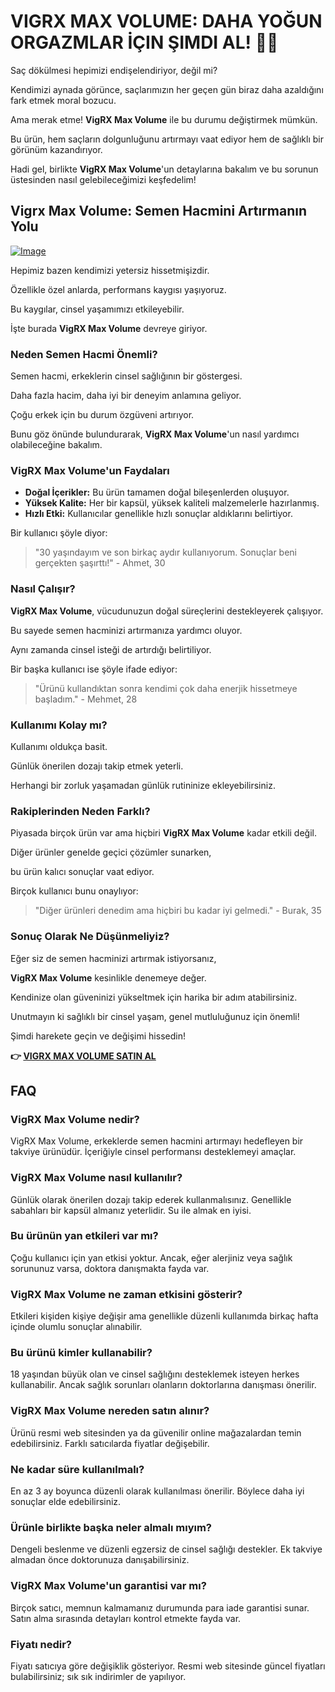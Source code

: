 # VIGRX MAX VOLUME: DAHA YOĞUN ORGAZMLAR İÇIN ŞIMDI AL! 💪✨

Saç dökülmesi hepimizi endişelendiriyor, değil mi? 

Kendimizi aynada görünce, saçlarımızın her geçen gün biraz daha azaldığını fark etmek moral bozucu. 

Ama merak etme! **VigRX Max Volume** ile bu durumu değiştirmek mümkün. 

Bu ürün, hem saçların dolgunluğunu artırmayı vaat ediyor hem de sağlıklı bir görünüm kazandırıyor. 

Hadi gel, birlikte **VigRX Max Volume**'un detaylarına bakalım ve bu sorunun üstesinden nasıl gelebileceğimizi keşfedelim!

## Vigrx Max Volume: Semen Hacmini Artırmanın Yolu

[![Image](https://www2.sellhealth.com/566/vigrx_max_volume_2_1.jpg)](https://gchaffi.com/16jtXaCI)

Hepimiz bazen kendimizi yetersiz hissetmişizdir. 

Özellikle özel anlarda, performans kaygısı yaşıyoruz. 

Bu kaygılar, cinsel yaşamımızı etkileyebilir. 

İşte burada **VigRX Max Volume** devreye giriyor.

### Neden Semen Hacmi Önemli?

Semen hacmi, erkeklerin cinsel sağlığının bir göstergesi. 

Daha fazla hacim, daha iyi bir deneyim anlamına geliyor.

Çoğu erkek için bu durum özgüveni artırıyor.

Bunu göz önünde bulundurarak, **VigRX Max Volume**'un nasıl yardımcı olabileceğine bakalım.

### VigRX Max Volume'un Faydaları

- **Doğal İçerikler:** Bu ürün tamamen doğal bileşenlerden oluşuyor.
- **Yüksek Kalite:** Her bir kapsül, yüksek kaliteli malzemelerle hazırlanmış.
- **Hızlı Etki:** Kullanıcılar genellikle hızlı sonuçlar aldıklarını belirtiyor.

Bir kullanıcı şöyle diyor:

> "30 yaşındayım ve son birkaç aydır kullanıyorum. Sonuçlar beni gerçekten şaşırttı!" - Ahmet, 30

### Nasıl Çalışır?

**VigRX Max Volume**, vücudunuzun doğal süreçlerini destekleyerek çalışıyor. 

Bu sayede semen hacminizi artırmanıza yardımcı oluyor.

Aynı zamanda cinsel isteği de artırdığı belirtiliyor. 

Bir başka kullanıcı ise şöyle ifade ediyor:

> "Ürünü kullandıktan sonra kendimi çok daha enerjik hissetmeye başladım." - Mehmet, 28

### Kullanımı Kolay mı?

Kullanımı oldukça basit. 

Günlük önerilen dozajı takip etmek yeterli.

Herhangi bir zorluk yaşamadan günlük rutininize ekleyebilirsiniz.

### Rakiplerinden Neden Farklı?

Piyasada birçok ürün var ama hiçbiri **VigRX Max Volume** kadar etkili değil. 

Diğer ürünler genelde geçici çözümler sunarken,

bu ürün kalıcı sonuçlar vaat ediyor.

Birçok kullanıcı bunu onaylıyor:

> "Diğer ürünleri denedim ama hiçbiri bu kadar iyi gelmedi." - Burak, 35

### Sonuç Olarak Ne Düşünmeliyiz?

Eğer siz de semen hacminizi artırmak istiyorsanız,

**VigRX Max Volume** kesinlikle denemeye değer.

Kendinize olan güveninizi yükseltmek için harika bir adım atabilirsiniz.

Unutmayın ki sağlıklı bir cinsel yaşam, genel mutluluğunuz için önemli!

Şimdi harekete geçin ve değişimi hissedin!



**👉 [VIGRX MAX VOLUME SATIN AL](https://gchaffi.com/16jtXaCI)**

## FAQ

### **VigRX Max Volume nedir?**

VigRX Max Volume, erkeklerde semen hacmini artırmayı hedefleyen bir takviye ürünüdür. İçeriğiyle cinsel performansı desteklemeyi amaçlar.

### **VigRX Max Volume nasıl kullanılır?**

Günlük olarak önerilen dozajı takip ederek kullanmalısınız. Genellikle sabahları bir kapsül almanız yeterlidir. Su ile almak en iyisi.

### **Bu ürünün yan etkileri var mı?**

Çoğu kullanıcı için yan etkisi yoktur. Ancak, eğer alerjiniz veya sağlık sorununuz varsa, doktora danışmakta fayda var.

### **VigRX Max Volume ne zaman etkisini gösterir?**

Etkileri kişiden kişiye değişir ama genellikle düzenli kullanımda birkaç hafta içinde olumlu sonuçlar alınabilir.

### **Bu ürünü kimler kullanabilir?**

18 yaşından büyük olan ve cinsel sağlığını desteklemek isteyen herkes kullanabilir. Ancak sağlık sorunları olanların doktorlarına danışması önerilir.

### **VigRX Max Volume nereden satın alınır?**

Ürünü resmi web sitesinden ya da güvenilir online mağazalardan temin edebilirsiniz. Farklı satıcılarda fiyatlar değişebilir.

### **Ne kadar süre kullanılmalı?**

En az 3 ay boyunca düzenli olarak kullanılması önerilir. Böylece daha iyi sonuçlar elde edebilirsiniz.

### **Ürünle birlikte başka neler almalı mıyım?**

Dengeli beslenme ve düzenli egzersiz de cinsel sağlığı destekler. Ek takviye almadan önce doktorunuza danışabilirsiniz.

### **VigRX Max Volume'un garantisi var mı?**

Birçok satıcı, memnun kalmamanız durumunda para iade garantisi sunar. Satın alma sırasında detayları kontrol etmekte fayda var.

### **Fiyatı nedir?**

Fiyatı satıcıya göre değişiklik gösteriyor. Resmi web sitesinde güncel fiyatları bulabilirsiniz; sık sık indirimler de yapılıyor.